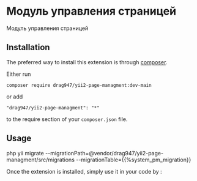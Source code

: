 Модуль управления страницей
===========================
Модуль управления страницей

Installation
------------

The preferred way to install this extension is through [composer](http://getcomposer.org/download/).

Either run

```
composer require drag947/yii2-page-managment:dev-main
```

or add

```
"drag947/yii2-page-managment": "*"
```

to the require section of your `composer.json` file.



Usage
-----

php yii migrate --migrationPath=@vendor/drag947/yii2-page-managment/src/migrations --migrationTable={{%system_pm_migration}}

Once the extension is installed, simply use it in your code by  :

